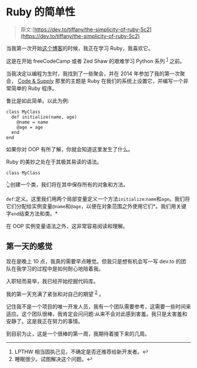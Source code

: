 # Ruby 的简单性

> 原文:[https://dev.to/tiffany/the-simplicity-of-ruby-5c2](https://dev.to/tiffany/the-simplicity-of-ruby-5c2)

当我第一次开始[这个博客](https://tiffanywhite.tech)的时候，我正在学习 Ruby，我喜欢它。

这是在开始 freeCodeCamp 或者 Zed Shaw 的艰难学习 Python 系列 <sup id="fnref-2681-1">[1](#fn-2681-1)</sup> 之前。

当我决定以编程为生时，我找到了一些聚会，并在 2014 年参加了我的第一次聚会， [Code & Supply](https://codeandsupply.co/) 那里的主题是 Ruby 在我们的系统上设置它，并编写一个非常简单的 Ruby 程序。

鲁比是如此简单。以此为例:

```
class MyClass
  def initialize(name, age)
    @name = name
    @age = age
  end
end 
```

如果你对 OOP 有所了解，你就会知道这里发生了什么。

Ruby 的美妙之处在于其极其易读的语法。

```
class MyClass 
```

👆创建一个类，我们将在其中保存所有的对象和方法。

`def`:定义。这里我们用两个局部变量定义一个方法`initialize`:`name`和`age`。我们将它们分配给实例变量`@name`和`@age`，以便在对象范围之外使用它们*。我们用关键字`end`结束方法和类。*

在 OOP 实例变量语法之外，这非常容易阅读和理解。

## [](#first-day-feels)第一天的感觉

现在是晚上 10 点，我真的需要早点睡觉。但我只是想有机会写一写 dev.to 的团队在我学习的过程中是如何耐心地陪着我。

入职轻而易举，我已经开始挖掘代码库。

我的第一天充满了紧张和对自己的期望 <sup id="fnref-2681-2">[2](#fn-2681-2)</sup> 。

记住我不是一个项目的唯一开发人员，我有一个团队需要参考，这需要一些时间来适应。这个团队很棒，我肯定会问问题:从来不会对此感到害羞。我只是太害羞和安静了。这是我正在努力的事情。

到目前为止，这是一个很棒的第一周，我期待着接下来的几周。

* * *

1.  LPTHW 相当固执己见，不确定是否还推荐给新开发者。↩
2.  睡眠很少。试图解决这个问题。↩